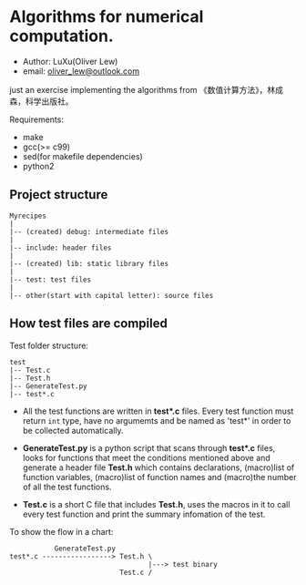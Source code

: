 # Algorithms for numerical computation.

* Author: LuXu(Oliver Lew)
* email: oliver_lew@outlook.com

just an exercise implementing the algorithms from 《数值计算方法》，林成森，科学出版社。

Requirements:

* make
* gcc(>= c99)
* sed(for makefile dependencies)
* python2

## Project structure

    Myrecipes
    |
    |-- (created) debug: intermediate files
    |
    |-- include: header files
    |
    |-- (created) lib: static library files
    |
    |-- test: test files
    |
    |-- other(start with capital letter): source files

## How test files are compiled

Test folder structure:

    test
    |-- Test.c
    |-- Test.h
    |-- GenerateTest.py
    |-- test*.c

- All the test functions are written in **test\*.c** files. Every test function 
must return `int` type, have no argumemts and be named as 'test*' in order to be
collected automatically.

- **GenerateTest.py** is a python script that scans through **test\*.c** files, 
looks for functions that meet the conditions mentioned above and generate a 
header file **Test.h** which contains declarations, (macro)list of function 
variables, (macro)list of function names and (macro)the number of all the test 
functions.

- **Test.c** is a short C file that includes **Test.h**, uses the macros in it 
to call every test function and print the summary infomation of the test.

To show the flow in a chart:

               GenerateTest.py
    test*.c -----------------> Test.h \
                                      |---> test binary
                               Test.c /
